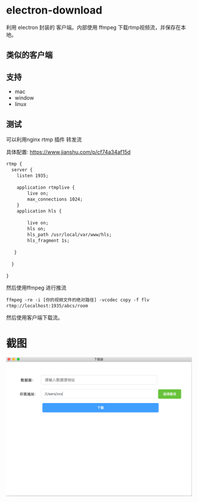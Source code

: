 # electron-download

利用 electron 封装的 客户端。内部使用 ffmpeg 下载rtmp视频流，并保存在本地。

## 类似的客户端

## 支持

- mac
- window
- linux


## 测试

可以利用nginx rtmp 插件 转发流

具体配置: https://www.jianshu.com/p/cf74a34af15d

``` nginx
rtmp {
  server {
    listen 1935;

    application rtmplive {
        live on;
        max_connections 1024;
    }
    application hls {

        live on;
        hls on;
        hls_path /usr/local/var/www/hls;
        hls_fragment 1s;

   }

  }

}
```


然后使用ffmpeg 进行推流

```
ffmpeg -re -i [你的视频文件的绝对路径] -vcodec copy -f flv rtmp://localhost:1935/abcs/room
```

然后使用客户端下载流。

# 截图

<img src="./image/1.png"></img>